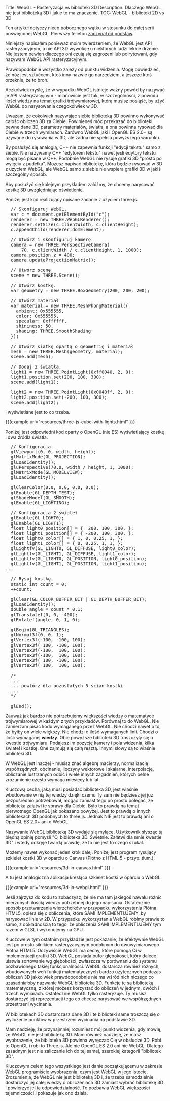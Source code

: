 Title: WebGL - Rasteryzacja vs biblioteki 3D
Description: Dlaczego WebGL nie jest biblioteką 3D i jakie to ma znaczenie.
TOC: WebGL - biblioteki 2D vs 3D


Ten artykuł dotyczy nieco pobocznego wątku w stosunku do całej serii poświęconej WebGL.
Pierwszy felieton <a href="webgl-fundamentals.html">zaczynał od podstaw</a>.

Niniejszy napisałem ponieważ moim twierdzeniem, że WebGL jest API rasteryzacyjnym, a nie API 3D
wywołuję u niektórych ludzi lekkie drżenie.  Nie jestem pewien dlaczego oni czują się zagrożeni
lub poirytowani, gdy nazywam WebGL API rasteryzacyjnym.

Prawdopodobnie wszystko zależy od punktu widzenia.  Mogę powiedzieć, że nóż jest
sztućcem, ktoś inny nazwie go narzędziem, a jeszcze ktoś
orzeknie, że to broń.

Aczkolwiek myślę, że w wypadku WebGL istnieje ważny powód by
nazywać je API rasteryzacyjnym - mianowicie jest tak, w szczególności, z powodu ilości
wiedzy na temat grafiki trójwymiarowej, którą musisz posiąść, by użyć WebGL do narysowania czegokolwiek w 3D.

Uważam, że cokolwiek nazywając siebie biblioteką 3D powinno wykonywać
całość obliczeń 3D za Ciebie.  Powinieneś móc przekazać do biblioteki pewne dane 3D,
parametry materiałów, światła, a ona powinna rysować dla Ciebie w trzech wymiarach.
Zarówno WebGL jaki i OpenGL ES 2.0+ są używane do rysowania w 3D, ale żadna nie spełnia powyższego
warunku.

By posłużyć się analogią, C++ nie zapewnia funkcji "edycji tekstu" samo z siebie.
Nie nazywamy C++ "edytorem tekstu" nawet jeśli edytory tekstu mogą być
pisane w C++.  Podobnie WebGL nie rysuje grafiki 3D "prosto po wyjęciu z pudełka".
Możesz napisać bibliotekę, która będzie rysować w 3D z użyciem WebGL, ale WebGL samo z siebie
nie wspiera grafiki 3D w jakiś szczególny sposób.

Aby posłużyć się kolejnym przykładem załóżmy, że chcemy narysować kostkę 3D
uwzględniając oświetlenie.

Poniżej jest kod realizujący opisane zadanie z użyciem three.js.

<pre class="prettyprint showlinemods">
  // Skonfiguruj WebGL.
  var c = document.getElementById("c");
  renderer = new THREE.WebGLRenderer();
  renderer.setSize(c.clientWidth, c.clientHeight);
  c.appendChild(renderer.domElement);

  // Utwórz i skonfiguruj kamerę
  camera = new THREE.PerspectiveCamera(
      70, c.clientWidth / c.clientHeight, 1, 1000);
  camera.position.z = 400;
  camera.updateProjectionMatrix();

  // Utwórz scenę
  scene = new THREE.Scene();

  // Utwórz kostkę.
  var geometry = new THREE.BoxGeometry(200, 200, 200);

  // Utwórz materiał
  var material = new THREE.MeshPhongMaterial({
    ambient: 0x555555,
    color: 0x555555,
    specular: 0xffffff,
    shininess: 50,
    shading: THREE.SmoothShading
  });

  // Utwórz siatkę opartą o geometrię i materiał
  mesh = new THREE.Mesh(geometry, material);
  scene.add(mesh);

  // Dodaj 2 światła.
  light1 = new THREE.PointLight(0xff0040, 2, 0);
  light1.position.set(200, 100, 300);
  scene.add(light1);

  light2 = new THREE.PointLight(0x0040ff, 2, 0);
  light2.position.set(-200, 100, 300);
  scene.add(light2);
</pre>

i wyświetlane jest to co trzeba.

{{{example url="resources/three-js-cube-with-lights.html" }}}

Poniżej jest odpowiedni kod oparty o OpenGL (nie ES) wyświetlający kostkę i dwa źródła światła.

<pre class="prettyprint showlinemods">
  // Konfiguracja
  glViewport(0, 0, width, height);
  glMatrixMode(GL_PROJECTION);
  glLoadIdentity();
  gluPerspective(70.0, width / height, 1, 1000);
  glMatrixMode(GL_MODELVIEW);
  glLoadIdentity();

  glClearColor(0.0, 0.0, 0.0, 0.0);
  glEnable(GL_DEPTH_TEST);
  glShadeModel(GL_SMOOTH);
  glEnable(GL_LIGHTING);

  // Konfiguracja 2 świateł
  glEnable(GL_LIGHT0);
  glEnable(GL_LIGHT1);
  float light0_position[] = {  200, 100, 300, };
  float light1_position[] = { -200, 100, 300, };
  float light0_color[] = { 1, 0, 0.25, 1, };
  float light1_color[] = { 0, 0.25, 1, 1, };
  glLightfv(GL_LIGHT0, GL_DIFFUSE, light0_color);
  glLightfv(GL_LIGHT1, GL_DIFFUSE, light1_color);
  glLightfv(GL_LIGHT0, GL_POSITION, light0_position);
  glLightfv(GL_LIGHT1, GL_POSITION, light1_position);
...

  // Rysuj kostkę.
  static int count = 0;
  ++count;

  glClear(GL_COLOR_BUFFER_BIT | GL_DEPTH_BUFFER_BIT);
  glLoadIdentity();
  double angle = count * 0.1;
  glTranslatef(0, 0, -400);
  glRotatef(angle, 0, 1, 0);

  glBegin(GL_TRIANGLES);
  glNormal3f(0, 0, 1);
  glVertex3f(-100, -100, 100);
  glVertex3f( 100, -100, 100);
  glVertex3f(-100,  100, 100);
  glVertex3f(-100,  100, 100);
  glVertex3f( 100, -100, 100);
  glVertex3f( 100,  100, 100);

  /*
  ...
  ... powtórz dla pozostałych 5 ścian kostki
  ...
  */

  glEnd();
</pre>

Zauważ jak bardzo nie potrzebujemy większości wiedzy o matematyce trójwymiarowej w każdym z tych
przykładów. Porównaj to do WebGL.  Nie zamierzam pisać kodu
wymaganego przez WebGL.  Nie chodzi nawet o to, że byłby on wiele większy.  Nie chodzi
o ilość wymaganych linii. Chodzi o ilość wymaganej **wiedzy**.
Obie powyższe biblioteki 3D troszczyły się o kwestie trójwymiaru. Podajesz im
pozycję kamery i pola widzenia, kilka świateł i kostkę. One
zajmują się całą resztą. Innymi słowy są to właśnie biblioteki 3D.

W WebGL jest inaczej - musisz znać algebrę macierzy, normalizację
współrzędnych, obcinanie, iloczyny wektorowe i skalarne, interpolację, obliczanie lustrzanych
odbić i wiele innych zagadnień, których pełne zrozumienie często wymaga miesięcy
lub lat.

Kluczową cechą, jaką musi posiadać biblioteka 3D, jest właśnie wbudowanie w nią tej wiedzy dzięki czemu Ty sam
nie będziesz jej już bezpośrednio potrzebował, mogąc zamiast tego po prostu polegać, że biblioteka
załatwi te sprawy dla Ciebie.  Było to prawdą na temat pierwotnego OpenGL jak pokazano powyżej.
Jest to prawdą o innych bibliotekach 3D podobnych to three.js.  Jednak NIE jest to prawdą ani o OpenGL
ES 2.0+ ani o WebGL.

Nazywanie WebGL biblioteką 3D wydaje się mylące.  Użytkownik słysząc tą błędną opinię
pomyśli "O, biblioteka 3D.  Świetnie.  Załatwi dla mnie kwestie 3D" i wtedy odkryje
twardą prawdę, że to nie jest to czego szukał.

Możemy nawet wykonać jeden krok dalej.  Poniżej jest program rysujący szkielet kostki 3D
w oparciu o Canvas (Płótno z HTML 5 - przyp. tłum.).

{{{example url="resources/3d-in-canvas.html" }}}

A tu jest analogiczna aplikacja kreśląca szkielet kostki w oparciu o WebGL.

{{{example url="resources/3d-in-webgl.html" }}}

Jeśli zajrzysz do kodu to zobaczysz, że nie ma tam jakiegoś nawału różnic mierzonych ilością
wiedzy potrzebnej do jego napisania.  Ostatecznie
sposób przetwarzania wierzchołków w przypadku wykorzystania Płótna HTML5, opiera się o obliczenia, które SAMI IMPLEMENTUJEMY,
by narysować linie w 2D. W przypadku wykorzystania WebGL robimy prawie to samo, z dokładnością to tego, że obliczenia
SAMI IMPLEMENTUJEMY tym razem w GLSL i wykonujemy na GPU.

Kluczowe w tym ostatnim przykładzie jest pokazanie, że efektywnie WebGL jest
po prostu silnikiem rasteryzacyjnym podobnym do dwuwymiarowego Płótna HTML5. Oczywiście
WebGL ma cechy, które pomogą Ci w implementacji grafiki 3D.  WebGL posiada bufor głębokości,
który dalece ułatwia sortowanie wg głębokości, zwłaszcza w porównaniu do systemu pozbawionego takiej funkcjonalności.  WebGL
dostarcza również różnych, wbudowanych weń funkcji matematycznych bardzo użytecznych podczas obliczeń 3D
jakkolwiek prawdopodobnie nie ma wśród nich niczego co uzasadniałoby nazwanie WebGL biblioteką 3D.
Funkcje te są biblioteką matematyczną, z której możesz korzystać do obliczeń w jednym, dwóch i trzech wymiarach.
Ostatecznie WebGL tylko rasteryzuje. Ty musisz dostarczyć jej reprezentacji tego co chcesz narysować
we współrzędnych przestrzeni wycinania.

W bibliotekach 3D
dostarczasz dane 3D i te biblioteki same troszczą się o wyliczenie punktów w przestrzeni wycinania na podstawie 3D.

Mam nadzieję, że przynajmniej rozumiesz mój punkt widzenia, gdy mówię, że WebGL nie jest
biblioteką 3D. Mam również nadzieję, że masz wyobrażenie, że biblioteka 3D powinna
wyręczać Cię w obsłudze 3D. Robi to OpenGL i robi to Three.js.  Ale nie OpenGL ES 2.0 ani nie WebGL.
Dlatego zasadnym jest nie zaliczanie ich do tej samej, szerokiej kategorii
"bibliotek 3D".

Kluczowym celem tego wszystkiego jest danie początkującemu w zakresie WebGL programiście
wyobrażenia, czym jest WebGL w jego istocie. Zrozumienia, że WebGL nie jest
biblioteką 3D i, że trzeba samodzielnie dostarczyć jej całej wiedzy
o obliczeniach 3D zamiast wybrać bibliotekę 3D i powierzyć jej tą odpowiedzialność.
To pozbawia WebGL większości tajemniczości i pokazuje jak ono działa.

